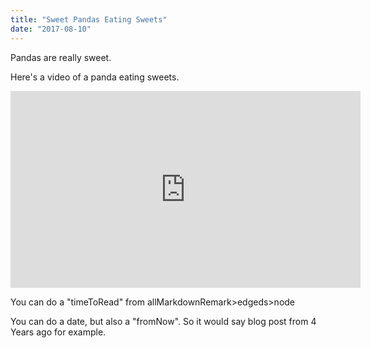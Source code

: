 ```yaml
---
title: "Sweet Pandas Eating Sweets"
date: "2017-08-10"
---
```


Pandas are really sweet.

Here's a video of a panda eating sweets.

<iframe width="560" height="315" src="https://www.youtube.com/embed/4n0xNbfJLR8" frameborder="0" allowfullscreen></iframe>

You can do a "timeToRead" from allMarkdownRemark>edgeds>node

You can do a date, but also a "fromNow". So it would say blog post from 4 Years ago for example. 
